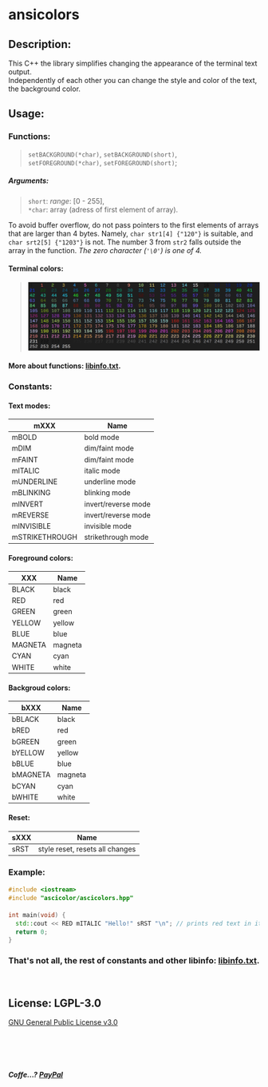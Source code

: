 # ansicolors

## Description: 
This C++ the library simplifies changing the appearance of the terminal text output.  
Independently of each other you can change the style and color of the text, the background color.

## Usage:

### Functions:
>`setBACKGROUND(*char)`, `setBACKGROUND(short)`,   
>`setFOREGROUND(*char)`, `setFOREGROUND(short)`;  
##### Arguments:  
> `short`: *range*: [0 - 255],  
>`*char`: array (adress of first element of array). 
 
To avoid buffer overflow, do not pass pointers to the first elements of arrays that are larger than 4 bytes.
Namely, `char str1[4] {"120"}` is suitable, and `char srt2[5] {"1203"}` is not. The number 3 from `str2` falls outside the array in the function.
*The zero character (`'\0'`) is one of 4.*

#### Terminal colors:

> ![Colors](https://github.com/Dolfost/ansicolors/blob/main/readme/terminal_colors.png)
#### More about functions: [libinfo.txt](https://github.com/Dolfost/ansicolors/blob/main/readme/libinfo.txt).

### Constants:

#### Text modes:
mXXX           | Name
---------------|----------------------------
mBOLD 		     | bold mode
mDIM  		     | dim/faint mode
mFAINT 		     | dim/faint mode 
mITALIC 	     | italic mode 
mUNDERLINE	   | underline mode 
mBLINKING	     | blinking mode 
mINVERT		     | invert/reverse mode  
mREVERSE       |	invert/reverse mode  
mINVISIBLE	   | invisible mode  
mSTRIKETHROUGH |	strikethrough mode
                
#### Foreground colors:
XXX        | Name
-----------|--------------------------------
BLACK		   |    black 
RED		     |    red
GREEN		   |    green
YELLOW	   |    yellow
BLUE		   |    blue
MAGNETA		 |    magneta
CYAN		   |    cyan
WHITE		   |     white
                
#### Backgroud colors:
bXXX       | Name
-----------|--------------------------------
bBLACK		 |    black
bRED		   |    red 
bGREEN	   |   	green
bYELLOW		 |    yellow
bBLUE		   |    blue 
bMAGNETA	 |    magneta
bCYAN		   |    cyan
bWHITE		 |    white

#### Reset:
sXXX      | Name
----------|---------------------------------
sRST		  |     style reset, resets all changes

### Example:
```C++
#include <iostream>
#include "ascicolor/ascicolors.hpp"

int main(void) {
  std::cout << RED mITALIC "Hello!" sRST "\n"; // prints red text in italic style (mode)
  return 0;
}
```

### That's not all, the rest of constants and other libinfo: [libinfo.txt](https://github.com/Dolfost/ansicolors/blob/main/readme/libinfo.txt). 

‎  
## License: LGPL-3.0
[GNU General Public License v3.0](https://github.com/Dolfost/ansicolors/blob/main/COPYING)  
‎  
‎  
‎  
‎
‎
‎
##### *Coffe...?* [PayPal](https://www.paypal.com/donate?hosted_button_id=BZ6DNYKFPBWNA)  
